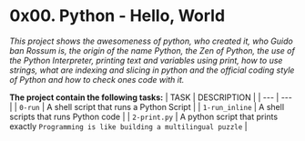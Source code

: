 # 0x00. Python - Hello, World
*This project shows the awesomeness of python, who created it, who Guido ban Rossum is, the origin of the name Python, the Zen of Python, the use of the Python Interpreter, printing text and variables using print, how to use strings, what are indexing and slicing in python and the official coding style of Python and how to check ones code with it.*

**The project contain the following tasks:**
| TASK | DESCRIPTION |
| --- | --- |
| `0-run` | A shell script that runs a Python Script |
| `1-run_inline` | A shell scripts that runs Python code |
| `2-print.py` | A python script that prints exactly `Programming is like building a multilingual puzzle` |
